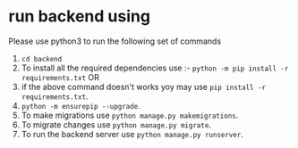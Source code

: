 # run backend using 
Please use python3 to run the following set of commands
1. `cd backend`
2. To install all the required dependencies use :- `python -m pip install -r requirements.txt`
        OR
2. if the above command doesn't works yoy may use `pip install -r requirements.txt`.
3. `python -m ensurepip --upgrade`.
4. To make migrations use `python manage.py makemigrations`.
5. To migrate changes use `python manage.py migrate`.
6. To run the backend server use `python manage.py runserver`.
